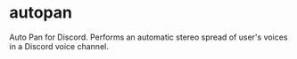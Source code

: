 # autopan
Auto Pan for Discord. Performs an automatic stereo spread of user's voices in a Discord voice channel.
